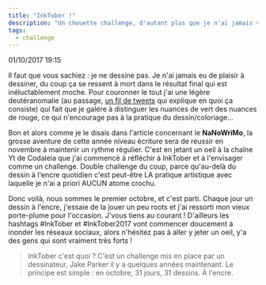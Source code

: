 ```yaml
---
title: "InkTober !"
description: "Un chouette challenge, d'autant plus que je n'ai jamais vraiment dessiné."
tags:
  - challenge
---
```


01/10/2017 19:15

Il faut que vous sachiez : je ne dessine pas. Je n'ai jamais eu de plaisir à dessiner, du coup ça se ressent à mort dans le résultat final qui est inéluctablement moche. Pour couronner le tout j'ai une légère deutéranomalie (au passage, [un fil de tweets](https://twitter.com/brusicor02/status/910543249768579072) qui explique en quoi ça consiste) qui fait que je galère à distinguer les nuances de vert des nuances de rouge, ce qui n'encourage pas à la pratique du dessin/coloriage...

Bon et alors comme je le disais dans l'article concernant le **NaNoWriMo**, la grosse aventure de cette année niveau écriture sera de réussir en novembre à maintenir un rythme régulier. C'est en jetant un oeil à la chaîne Yt de Codaleia que j'ai commencé à réfléchir à InkTober et à l'envisager comme un challenge. Double challenge du coup, parce qu'au-delà du dessin à l'encre quotidien c'est peut-être LA pratique artistique avec laquelle je n'ai a priori AUCUN atome crochu.

Donc voilà, nous sommes le premier octobre, et c'est parti. Chaque jour un dessin à l'encre, j'essaie de la jouer un peu roots et j'ai ressorti mon vieux porte-plume pour l'occasion. J'vous tiens au courant ! D'ailleurs les hashtags #InkTober et #InkTober2017 vont commencer doucement à inonder les réseaux sociaux, alors n'hésitez pas à aller y jeter un oeil, y'a des gens qui sont vraiment très forts !

> InkTober c'est quoi ?
> C'est un challenge mis en place par un dessinateur, Jake Parker il y a quelques années maintenant. Le principe est simple : en octobre, 31 jours, 31 dessins.
> À l'encre.

